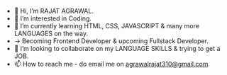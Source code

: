 - 👋 Hi, I’m RAJAT AGRAWAL.
- 👀 I’m interested in Coding.
- 🌱 I’m currently learning HTML, CSS, JAVASCRIPT & many more LANGUAGES on the way.
- -> Becoming Frontend Developer & upcoming Fullstack Developer.
- 💞️ I’m looking to collaborate on my LANGUAGE SKILLS & trying to get a JOB.
- 📫 How to reach me - do email me on agrawalrajat310@gmail.com

<!---
agrawalrajat310/agrawalrajat310 is a ✨ special ✨ repository because its `README.md` (this file) appears on your GitHub profile.
You can click the Preview link to take a look at your changes.
--->
